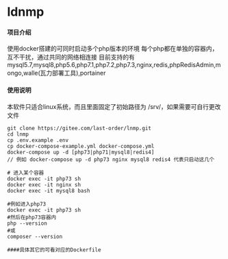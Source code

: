# ldnmp

#### 项目介绍
使用docker搭建的可同时启动多个php版本的环境
每个php都在单独的容器内，互不干扰，通过共同的网络相连接
目前支持的有 mysql5.7,mysql8,php5.6,php7.1,php7.2,php7.3,nginx,redis,phpRedisAdmin,mongo,walle(瓦力部署工具),portainer

#### 使用说明
本软件只适合linux系统，而且里面固定了初始路径为 /srv/，如果需要可自行更改文件
```shell script
git clone https://gitee.com/last-order/lnmp.git
cd lnmp
cp .env.example .env
cp docker-compose-example.yml docker-compose.yml
docker-compose up -d [php73|php71|mysql8|redis4] 
// 例如 docker-compose up -d php73 nginx mysql8 redis4 代表只启动这几个

# 进入某个容器
docker exec -it php73 sh
docker exec -it nginx sh
docker exec -it mysql8 bash

#例如进入php73 
docker exec -it php73 sh
#然后在php73容器内
php --version  
#或
composer --version

####具体其它的可看对应的Dockerfile

```


